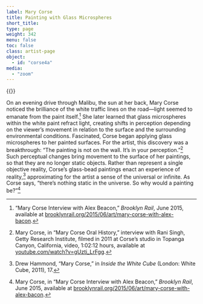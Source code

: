 ```yaml
---
label: Mary Corse
title: Painting with Glass Microspheres
short_title:
type: page
weight: 342
menu: false
toc: false
class: artist-page
object:
  - id: "corse4a"
media:
  - "zoom"
---
```

{{<q-figure id="corse4a">}}

On an evening drive through Malibu, the sun at her back, Mary Corse noticed the brilliance of the white traffic lines on the road—light seemed to emanate from the paint itself.[^1] She later learned that glass microspheres within the white paint refract light, creating shifts in perception depending on the viewer’s movement in relation to the surface and the surrounding environmental conditions. Fascinated, Corse began applying glass microspheres to her painted surfaces. For the artist, this discovery was a breakthrough: “The painting is not on the wall. It’s in your perception.”[^2] Such perceptual changes bring movement to the surface of her paintings, so that they are no longer static objects. Rather than represent a single objective reality, Corse’s glass-bead paintings enact an experience of reality,[^3] approximating for the artist a sense of the universal or infinite. As Corse says, “there’s nothing static in the universe. So why would a painting be?”[^4]

[^1]: “Mary Corse Interview with Alex Beacon,” *Brooklyn Rail*, June 2015, available at [brooklynrail.org/2015/06/art/mary-corse-with-alex-bacon](https://brooklynrail.org/2015/06/art/mary-corse-with-alex-bacon).

[^2]: Mary Corse, in “Mary Corse Oral History,” interview with Rani Singh, Getty Research Institute, filmed in 2011 at Corse’s studio in Topanga Canyon, California, video, 1:02:12 hours, available at [youtube.com/watch?v=gUzti\_LrFgg](https://www.youtube.com/watch?v=gUzti\_LrFgg).

[^3]: Drew Hammond, “Mary Corse,” in *Inside the White Cube* (London: White Cube, 2011), 17.

[^4]: Mary Corse, in “Mary Corse Interview with Alex Beacon,” *Brooklyn Rail*, June 2015, available at [brooklynrail.org/2015/06/art/mary-corse-with-alex-bacon](https://brooklynrail.org/2015/06/art/mary-corse-with-alex-bacon).

